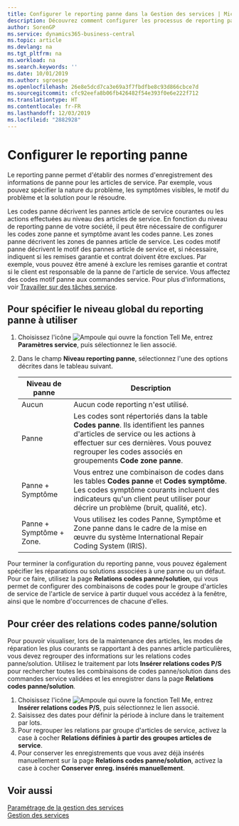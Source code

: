 ```yaml
---
title: Configurer le reporting panne dans la Gestion des services | Microsoft Docs
description: Découvrez comment configurer les processus de reporting panne.
author: SorenGP
ms.service: dynamics365-business-central
ms.topic: article
ms.devlang: na
ms.tgt_pltfrm: na
ms.workload: na
ms.search.keywords: ''
ms.date: 10/01/2019
ms.author: sgroespe
ms.openlocfilehash: 26e8e5dcd7ca3e69a3f7fbdfbe8c93d866cbce7d
ms.sourcegitcommit: cfc92eefa8b06fb426482f54e393f0e6e222f712
ms.translationtype: HT
ms.contentlocale: fr-FR
ms.lasthandoff: 12/03/2019
ms.locfileid: "2882928"
---
```

# <a name="set-up-fault-reporting"></a>Configurer le reporting panne
Le reporting panne permet d'établir des normes d'enregistrement des informations de panne pour les articles de service. Par exemple, vous pouvez spécifier la nature du problème, les symptômes visibles, le motif du problème et la solution pour le résoudre.  

Les codes panne décrivent les pannes article de service courantes ou les actions effectuées au niveau des articles de service. En fonction du niveau de reporting panne de votre société, il peut être nécessaire de configurer les codes zone panne et symptôme avant les codes panne. Les zones panne décrivent les zones de pannes article de service. Les codes motif panne décrivent le motif des pannes article de service et, si nécessaire, indiquent si les remises garantie et contrat doivent être exclues. Par exemple, vous pouvez être amené à exclure les remises garantie et contrat si le client est responsable de la panne de l'article de service. Vous affectez des codes motif panne aux commandes service. Pour plus d'informations, voir [Travailler sur des tâches service](service-how-to-work-on-service-tasks.md).  

## <a name="to-specify-the-overall-level-of-fault-reporting-to-use"></a>Pour spécifier le niveau global du reporting panne à utiliser
1. Choisissez l'icône ![Ampoule qui ouvre la fonction Tell Me](media/ui-search/search_small.png "Dites-moi ce que vous voulez faire"), entrez **Paramètres service**, puis sélectionnez le lien associé.
2. Dans le champ **Niveau reporting panne**, sélectionnez l'une des options décrites dans le tableau suivant.  

    |**Niveau de panne**|**Description**|  
    |------------|-------------|  
    |Aucun | Aucun code reporting n'est utilisé.|  
    |Panne | Les codes sont répertoriés dans la table **Codes panne**. Ils identifient les pannes d'articles de service ou les actions à effectuer sur ces dernières. Vous pouvez regrouper les codes associés en groupements **Code zone panne**.|  
    |Panne + Symptôme | Vous entrez une combinaison de codes dans les tables **Codes panne** et **Codes symptôme**. Les codes symptôme courants incluent des indicateurs qu'un client peut utiliser pour décrire un problème (bruit, qualité, etc).|  
    |Panne + Symptôme + Zone. | Vous utilisez les codes Panne, Symptôme et Zone panne dans le cadre de la mise en œuvre du système International Repair Coding System (IRIS).|  

Pour terminer la configuration du reporting panne, vous pouvez également spécifier les réparations ou solutions associées à une panne ou un défaut. Pour ce faire, utilisez la page **Relations codes panne/solution**, qui vous permet de configurer des combinaisons de codes pour le groupe d'articles de service de l'article de service à partir duquel vous accédez à la fenêtre, ainsi que le nombre d'occurrences de chacune d'elles.

## <a name="to-create-fault-and-resolution-code-relationships"></a>Pour créer des relations codes panne/solution
<!--this needs to go in a working with topic-->
 Pour pouvoir visualiser, lors de la maintenance des articles, les modes de réparation les plus courants se rapportant à des pannes article particulières, vous devez regrouper des informations sur les relations codes panne/solution. Utilisez le traitement par lots **Insérer relations codes P/S** pour rechercher toutes les combinaisons de codes panne/solution dans des commandes service validées et les enregistrer dans la page **Relations codes panne/solution**.

1. Choisissez l'icône ![Ampoule qui ouvre la fonction Tell Me](media/ui-search/search_small.png "Dites-moi ce que vous voulez faire"), entrez **Insérer relations codes P/S**, puis sélectionnez le lien associé.  
2. Saisissez des dates pour définir la période à inclure dans le traitement par lots.  
3. Pour regrouper les relations par groupe d'articles de service, activez la case à cocher **Relations définies à partir des groupes articles de service**.  
4. Pour conserver les enregistrements que vous avez déjà insérés manuellement sur la page **Relations codes panne/solution**, activez la case à cocher **Conserver enreg. insérés manuellement**.  

## <a name="see-also"></a>Voir aussi
[Paramétrage de la gestion des services](service-setup-service.md)  
[Gestion des services](service-service.md)  
